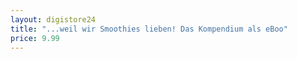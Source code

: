 ```yaml
---
layout: digistore24
title: "...weil wir Smoothies lieben! Das Kompendium als eBoo"
price: 9.99
---
```

